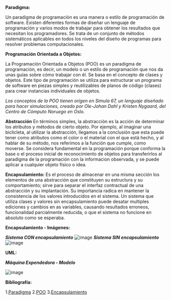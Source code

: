 **Paradigma:**

Un paradigma de programación es una manera o estilo de programación de software. Existen diferentes formas de diseñar un lenguaje de programación y varios modos de trabajar para obtener los resultados que necesitan los programadores.  Se trata de un conjunto de métodos sistemáticos aplicables en todos los niveles del diseño de programas para resolver problemas computacionales.


**Programación Orientada a Objetos:**

La Programación Orientada a Objetos (POO) es un paradigma de programación, es decir, un modelo o un estilo de programación que nos da unas guías sobre cómo trabajar con él. Se basa en el concepto de clases y objetos. Este tipo de programación se utiliza para estructurar un programa de software en piezas simples y reutilizables de planos de código (clases) para crear instancias individuales de objetos. 

*Los conceptos de la POO tienen origen en Simula 67, un lenguaje diseñado para hacer simulaciones, creado por Ole-Johan Dahl y Kristen Nygaard, del Centro de Cómputo Noruego en Oslo.*

**Abstracción**
En términos simples, la abstracción es la acción de determinar los atributos y métodos de cierto objeto. Por ejemplo, al imaginar una biclicleta, al utilizar la abstracción, llegamos a la conclusión que esta puede tener como atributos como el color o el material con el que está hecho, y al hablar de su método, nos referimos a la función que cumple, como moverse.
Se considera fundamental en la programación porque conforma la base o el proceso inicial de reconocimiento de objetos para transferirlos al paradigma de la programación con la informacion observada, y se puede aplicar a cualquier objeto físico o idea.

**Encapsulamiento:**
Es el proceso de almacenar en una misma sección los elementos de una abstracción que constituyen su estructura y su comportamiento; sirve para separar el interfaz contractual de una abstracción y su implantación.
Su importancia radica en mantener la consistencia de los valores introducidos en el sistema. Un sistema que utiliza clases y valores sin encapsulamiento puede desatar multiples ediciones y cambios en as variables, causando resultados erroneos, funcionalidad parcialmente reducida, o que el sistema no funcione en absoluto como se esperaba.

**Encapsulamiento - Imágenes:**

***Sistema CON encapsulamiento***
![image](https://user-images.githubusercontent.com/126371042/225498687-d2d26f99-f711-4453-98f3-a6714a9136b0.png)
***Sistema SIN encapsulamiento***
![image](https://user-images.githubusercontent.com/126371042/225498535-beadda8b-cb3a-43a4-a399-e5eeaa5b0945.png)













**UML:**

***Máquina Expendedora - Modelo***

![image](https://user-images.githubusercontent.com/126371042/225495131-7a37f189-c1ad-4f74-8aca-e3e29fce4192.png)












**Bibliografía:**

1.[Paradigma](<https://profile.es/blog/que-son-los-paradigmas-de-programacion/>)
2.[POO](https://es.wikipedia.org/wiki/Programaci%C3%B3n_orientada_a_objetos#Historia)
3.[Encapsulamiento](https://styde.net/encapsulamiento-en-la-programacion-orientada-a-objetos/)
